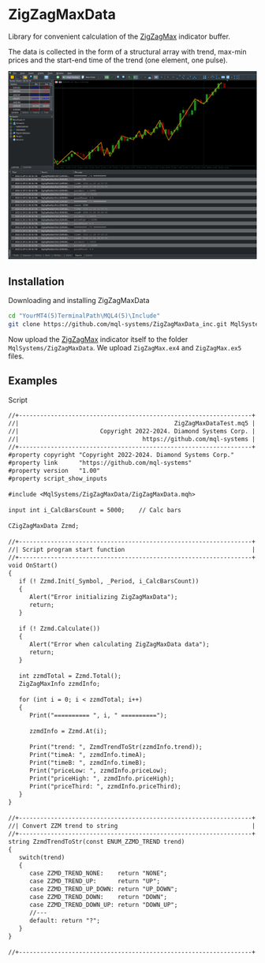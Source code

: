# ZigZagMaxData

Library for convenient calculation of the [ZigZagMax](https://github.com/mql-systems/ZigZagMax_indicator) indicator buffer.

The data is collected in the form of a structural array with trend, max-min prices and the start-end time of the trend (one element, one pulse).

![ZigZagMaxData](https://github.com/mql-systems/ZigZagMaxData_inc/raw/main/image.png)


## Installation

Downloading and installing ZigZagMaxData

```bash
cd "YourMT4(5)TerminalPath\MQL4(5)\Include"
git clone https://github.com/mql-systems/ZigZagMaxData_inc.git MqlSystems/ZigZagMaxData
```

Now upload the [ZigZagMax](https://github.com/mql-systems/ZigZagMax_indicator#download) indicator itself to the folder `MqlSystems/ZigZagMaxData`. We upload `ZigZagMax.ex4` and `ZigZagMax.ex5` files.


## Examples

Script

```mql5
//+------------------------------------------------------------------+
//|                                            ZigZagMaxDataTest.mq5 |
//|                       Copyright 2022-2024. Diamond Systems Corp. |
//|                                   https://github.com/mql-systems |
//+------------------------------------------------------------------+
#property copyright "Copyright 2022-2024. Diamond Systems Corp."
#property link      "https://github.com/mql-systems"
#property version   "1.00"
#property script_show_inputs

#include <MqlSystems/ZigZagMaxData/ZigZagMaxData.mqh>

input int i_CalcBarsCount = 5000;    // Calc bars

CZigZagMaxData Zzmd;

//+------------------------------------------------------------------+
//| Script program start function                                    |
//+------------------------------------------------------------------+
void OnStart()
{
   if (! Zzmd.Init(_Symbol, _Period, i_CalcBarsCount))
   {
      Alert("Error initializing ZigZagMaxData");
      return;
   }
   
   if (! Zzmd.Calculate())
   {
      Alert("Error when calculating ZigZagMaxData data");
      return;
   }
   
   int zzmdTotal = Zzmd.Total();
   ZigZagMaxInfo zzmdInfo;
   
   for (int i = 0; i < zzmdTotal; i++)
   {
      Print("========== ", i, " ==========");
      
      zzmdInfo = Zzmd.At(i);
      
      Print("trend: ", ZzmdTrendToStr(zzmdInfo.trend));
      Print("timeA: ", zzmdInfo.timeA);
      Print("timeB: ", zzmdInfo.timeB);
      Print("priceLow: ", zzmdInfo.priceLow);
      Print("priceHigh: ", zzmdInfo.priceHigh);
      Print("priceThird: ", zzmdInfo.priceThird);
   }
}

//+------------------------------------------------------------------+
//| Convert ZZM trend to string                                      |
//+------------------------------------------------------------------+
string ZzmdTrendToStr(const ENUM_ZZMD_TREND trend)
{
   switch(trend)
   {
      case ZZMD_TREND_NONE:    return "NONE";
      case ZZMD_TREND_UP:      return "UP";
      case ZZMD_TREND_UP_DOWN: return "UP_DOWN";
      case ZZMD_TREND_DOWN:    return "DOWN";
      case ZZMD_TREND_DOWN_UP: return "DOWN_UP";
      //---
      default: return "?";
   }
}

//+------------------------------------------------------------------+
```